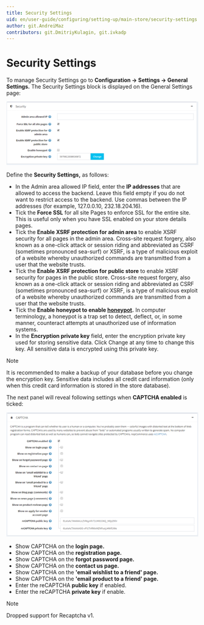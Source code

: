 ```yaml
---
title: Security Settings
uid: en/user-guide/configuring/setting-up/main-store/security-settings
author: git.AndreiMaz
contributors: git.DmitriyKulagin, git.ivkadp
---
```


# Security Settings

To manage Security Settings go to **Configuration → Settings → General Settings.** The Security Settings block is displayed on the General Settings page:

![security](_static/security-settings/security.png)

Define the **Security Settings,** as follows:

* In the Admin area allowed IP field, enter the **IP addresses** that are allowed to access the backend. Leave this field empty if you do not want to restrict access to the backend. Use commas between the IP addresses (for example, 127.0.0.10, 232.18.204.16).
* Tick the **Force SSL** for all site Pages to enforce SSL for the entire site. This is useful only when you have SSL enabled on your store details pages.
* Tick the **Enable XSRF protection for admin area** to enable XSRF security for all pages in the admin area. Cross-site request forgery, also known as a one-click attack or session riding and abbreviated as CSRF (sometimes pronounced sea-surf) or XSRF, is a type of malicious exploit of a website whereby unauthorized commands are transmitted from a user that the website trusts.
* Tick the **Enable XSRF protection for public store** to enable XSRF security for pages in the public store. Cross-site request forgery, also known as a one-click attack or session riding and abbreviated as CSRF (sometimes pronounced sea-surf) or XSRF, is a type of malicious exploit of a website whereby unauthorized commands are transmitted from a user that the website trusts.
* Tick the **Enable honeypot to enable [honeypot](https://en.wikipedia.org/wiki/Honeypot_(computing)).** In computer terminology, a honeypot is a trap set to detect, deflect, or, in some manner, counteract attempts at unauthorized use of information systems.
* In the **Encryption private key** field, enter the encryption private key used for storing sensitive data. Click Change at any time to change this key. All sensitive data is encrypted using this private key.

> [!NOTE]
> 
> It is recommended to make a backup of your database before you change the encryption key. Sensitive data includes all credit card information (only when this credit card information is stored in the store database).

The next panel will reveal following settings when **CAPTCHA enabled** is ticked:

![captcha](_static/security-settings/captcha.png)

* Show CAPTCHA on the **login page.**
* Show CAPTCHA on the **registration page.**
* Show CAPTCHA on the **forgot password page.**
* Show CAPTCHA on the **contact us page.**
* Show CAPTCHA on the **'email wishlist to a friend' page.**
* Show CAPTCHA on the **'email product to a friend' page.**
* Enter the reCAPTCHA **public key** if enabled.
* Enter the reCAPTCHA **private key** if enable.

> [!NOTE]
> 
> Dropped support for Recaptcha v1.
